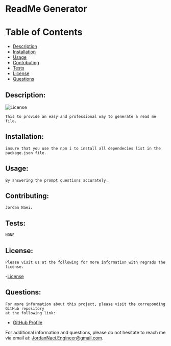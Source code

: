 
# ReadMe Generator
    
# Table of Contents
    
- [Description](#description)
- [Installation](#installation)
- [Usage](#usage)
- [Contributing](#contributing)
- [Tests](#tests)
- [License](#license)
- [Questions](#questions)
    
## Description:
![License](https://img.shields.io/badge/License-ISC-blue.svg "License Badge")
    
    This to provide an easy and professional way to generate a read me file.
## Installation:
    insure that you use the npm i to install all dependecies list in the package.json file.
## Usage:
    By answering the prompt questions accurately.
## Contributing:
    Jordan Naei.
## Tests:
    NONE
## License:
    Please visit us at the following for more information with regrads the license.
    
-[License](https://opensource.org/licenses/ISC)
    
## Questions:
    For more information about this project, please visit the correponding GitHub repository
    at the following link:
    
- [GitHub Profile](https://github.com/JordanNaei)
    
For additional information and questions, please do not hesitate to reach me via email at:
    JordanNaei.Engineer@gmail.com.
    